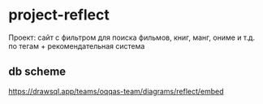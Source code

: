# project-reflect

Проект: сайт с фильтром для поиска фильмов, книг, манг, ониме и т.д. по тегам + рекомендательная система


## db scheme

https://drawsql.app/teams/oqqas-team/diagrams/reflect/embed
